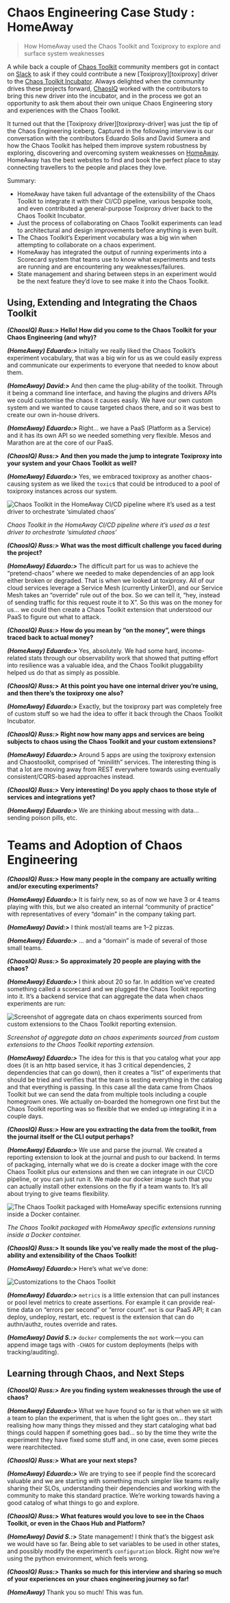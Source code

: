 # Chaos Engineering Case Study : HomeAway

> How HomeAway used the Chaos Toolkit and Toxiproxy to explore and surface system weaknesses

A while back a couple of [Chaos Toolkit][chaostoolkit] community members got in contact on [Slack][chaostoolkit-slack] to ask if they could contribute a new [Toxiproxy][toxiproxy] driver to the [Chaos Toolkit Incubator][chaostoolkit-incubator]. Always delighted when the community drives these projects forward, [ChaosIQ][chaosiq] worked with the contributors to bring this new driver into the incubator, and in the process we got an opportunity to ask them about their own unique Chaos Engineering story and experiences with the Chaos Toolkit.

It turned out that the [Toxiproxy driver][toxiproxy-driver] was just the tip of the Chaos Engineering iceberg. Captured in the following interview is our conversation with the contributors Eduardo Solis and David Sumera and how the Chaos Toolkit has helped them improve system robustness by exploring, discovering and overcoming system weaknesses on [HomeAway][homeaway]. HomeAway has the best websites to find and book the perfect place to stay connecting travellers to the people and places they love.

[chaostoolkit]: https://chaostoolkit.org/
[chaostoolkit-slack]: https://join.chaostoolkit.org/
[toxuproxy]: https://github.com/shopify/toxiproxy
[chaostoolkit-incubator]: https://github.com/chaostoolkit-incubator
[chaosiq]: https://chaosiq.io/
[toxuproxy-driver]: https://github.com/chaostoolkit-incubator/chaostoolkit-toxiproxy
[homeaway]: https://www.homeaway.com/

Summary:

* HomeAway have taken full advantage of the extensibility of the Chaos Toolkit to integrate it with their CI/CD pipeline, various bespoke tools, and even contributed a general-purpose Toxiproxy driver back to the Chaos Toolkit Incubator.
* Just the process of collaborating on Chaos Toolkit experiments can lead to architectural and design improvements before anything is even built.
* The Chaos Toolkit’s Experiment vocabulary was a big win when attempting to collaborate on a chaos experiment.
* HomeAway has integrated the output of running experiments into a Scorecard system that teams use to know what experiments and tests are running and are encountering any weaknesses/failures.
* State management and sharing between steps in an experiment would be the next feature they’d love to see make it into the Chaos Toolkit.

## Using, Extending and Integrating the Chaos Toolkit

***(ChaosIQ) Russ:>*** **Hello! How did you come to the Chaos Toolkit for your Chaos Engineering (and why)?**

***(HomeAway) Eduardo:>*** Initially we really liked the Chaos Toolkit’s experiment vocabulary, that was a big win for us as we could easily express and communicate our experiments to everyone that needed to know about them.

***(HomeAway) David:>*** And then came the plug-ability of the toolkit. Through it being a command line interface, and having the plugins and drivers APIs we could customise the chaos it causes easily. We have our own custom system and we wanted to cause targeted chaos there, and so it was best to create our own in-house drivers.

***(HomeAway) Eduardo:>*** Right… we have a PaaS (Platform as a Service) and it has its own API so we needed something very flexible. Mesos and Marathon are at the core of our PaaS.

***(ChaosIQ) Russ:>*** **And then you made the jump to integrate Toxiproxy into your system and your Chaos Toolkit as well?**

***(HomeAway) Eduardo:>*** Yes, we embraced toxiproxy as another chaos-causing system as we liked the `toxic`s that could be introduced to a pool of toxiproxy instances across our system.

![Chaos Toolkit in the HomeAway CI/CD pipeline where it’s used as a test driver to orchestrate ‘simulated chaos’](./homeaway-ci-cd-chaos-pipeline.png)

*Chaos Toolkit in the HomeAway CI/CD pipeline where it’s used as a test driver to orchestrate ‘simulated chaos’*

***(ChaosIQ) Russ:>*** **What was the most difficult challenge you faced during the project?**

***(HomeAway) Eduardo:>*** The difficult part for us was to achieve the “pretend-chaos” where we needed to make dependencies of an app look either broken or degraded. That is when we looked at toxiproxy. All of our cloud services leverage a Service Mesh (currently LinkerD), and our Service Mesh takes an “override” rule out of the box. So we can tell it, “hey, instead of sending traffic for this request route it to X”. So this was on the money for us… we could then create a Chaos Toolkit extension that understood our PaaS to figure out what to attack.

***(ChaosIQ) Russ:>*** **How do you mean by “on the money”, were things traced back to actual money?**

***(HomeAway) Eduardo:>*** Yes, absolutely. We had some hard, income-related stats through our observability work that showed that putting effort into resilience was a valuable idea, and the Chaos Toolkit pluggability helped us do that as simply as possible.

***(ChaosIQ) Russ:>*** **At this point you have one internal driver you’re using, and then there’s the toxiproxy one also?**

***(HomeAway) Eduardo:>*** Exactly, but the toxiproxy part was completely free of custom stuff so we had the idea to offer it back through the Chaos Toolkit Incubator.

***(ChaosIQ) Russ:>*** **Right now how many apps and services are being subjects to chaos using the Chaos Toolkit and your custom extensions?**

***(HomeAway) Eduardo:>*** Around 5 apps are using the toxiproxy extension and Chaostoolkit, comprised of “minilith” services. The interesting thing is that a lot are moving away from REST everywhere towards using eventually consistent/CQRS-based approaches instead.

***(ChaosIQ) Russ:>*** **Very interesting! Do you apply chaos to those style of services and integrations yet?**

***(HomeAway) Eduardo:>*** We are thinking about messing with data… sending poison pills, etc.

# Teams and Adoption of Chaos Engineering

***(ChaosIQ) Russ:>*** **How many people in the company are actually writing and/or executing experiments?**

***(HomeAway) Eduardo:>*** It is fairly new, so as of now we have 3 or 4 teams playing with this, but we also created an internal “community of practice” with representatives of every “domain” in the company taking part.

***(HomeAway) David:>*** I think most/all teams are 1–2 pizzas.

***(HomeAway) Eduardo:>*** … and a “domain” is made of several of those small teams.

***(ChaosIQ) Russ:>*** **So approximately 20 people are playing with the chaos?**

***(HomeAway) Eduardo:>*** I think about 20 so far. In addition we’ve created something called a scorecard and we plugged the Chaos Toolkit reporting into it. It’s a backend service that can aggregate the data when chaos experiments are run:

![Screenshot of aggregate data on chaos experiments sourced from custom extensions to the Chaos Toolkit reporting extension.](./chaos-experiment-data.png)

*Screenshot of aggregate data on chaos experiments sourced from custom extensions to the Chaos Toolkit reporting extension.*

***(HomeAway) Eduardo:>*** The idea for this is that you catalog what your app does (it is an http based service, it has 3 critical dependencies, 2 dependencies that can go down), then it creates a “list” of experiments that should be tried and verifies that the team is testing everything in the catalog and that everything is passing. In this case all the data came from Chaos Toolkit but we can send the data from multiple tools including a couple homegrown ones. We actually on-boarded the homegrown one first but the Chaos Toolkit reporting was so flexible that we ended up integrating it in a couple days.

***(ChaosIQ) Russ:>*** **How are you extracting the data from the toolkit, from the journal itself or the CLI output perhaps?**

***(HomeAway) Eduardo:>*** We use and parse the journal. We created a reporting extension to look at the journal and push to our backend. In terms of packaging, internally what we do is create a docker image with the core Chaos Toolkit plus our extensions and then we can integrate in our CI/CD pipeline, or you can just run it. We made our docker image such that you can actually install other extensions on the fly if a team wants to. It’s all about trying to give teams flexibility.

![The Chaos Toolkit packaged with HomeAway specific extensions running inside a Docker container.](./chaos-toolkit-docker.png)

*The Chaos Toolkit packaged with HomeAway specific extensions running inside a Docker container.*

***(ChaosIQ) Russ:>*** **It sounds like you’ve really made the most of the plug-ability and extensibility of the Chaos Toolkit!**

***(HomeAway) Eduardo:>*** Here’s what we’ve done:

![Customizations to the Chaos Toolkit](./chaostoolkit-customizations.png)

***(HomeAway) Eduardo:>*** `metrics` is a little extension that can pull instances or pool level metrics to create assertions. For example it can provide real-time data on “errors per second” or “error count”. `mot` is our PaaS API; it can deploy, undeploy, restart, etc. request is the extension that can do
authn/authz, routes override and rates.

***(HomeAway) David S.:>*** `docker` complements the `mot` work — you can append image tags with `-CHAOS` for custom deployments (helps with tracking/auditing).

## Learning through Chaos, and Next Steps

***(ChaosIQ) Russ:>*** **Are you finding system weaknesses through the use of chaos?**

***(HomeAway) Eduardo:>*** What we have found so far is that when we sit with a team to plan the experiment, that is when the light goes on… they start realising how many things they missed and they start cataloging what bad things could happen if something goes bad… so by the time they write the experiment they have fixed some stuff and, in one case, even some pieces were rearchitected.

***(ChaosIQ) Russ:>*** **What are your next steps?**

***(HomeAway) Eduardo:>*** We are trying to see if people find the scorecard valuable and we are starting with something much simpler like teams really sharing their SLOs, understanding their dependencies and working with the community to make this standard practice. We’re working towards having a good catalog of what things to go and explore.

***(ChaosIQ) Russ:>*** **What features would you love to see in the Chaos Toolkit, or even in the Chaos Hub and Platform?**

***(HomeAway) David S.:>*** State management! I think that’s the biggest ask we would have so far. Being able to set variables to be used in other states, and possibly modify the experiment’s `configuration` block. Right now we’re using the python environment, which feels wrong.

***(ChaosIQ) Russ:>*** **Thanks so much for this interview and sharing so much of your experiences on your chaos engineering journey so far!**

***(HomeAway)*** Thank you so much! This was fun.
